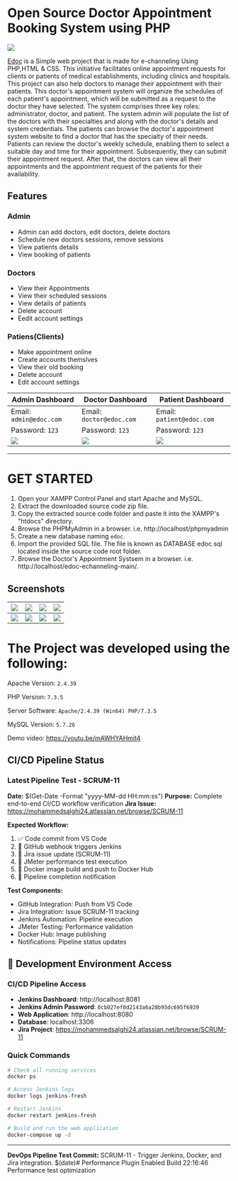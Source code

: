 # Open Source Doctor Appointment Booking System using PHP
![](https://github.com/hshnudr/edoc-echanneling/blob/main/Screenshots/Screenshot%20(1).png)

[Edoc](https://github.com/HashenUdara/edoc-doctor-appointment-system/) is a Simple web project that is made for e-channeling Using PHP,HTML & CSS.
This initiative facilitates online appointment requests for clients or patients of medical establishments, including clinics and hospitals. This project can also help doctors to manage their appointment with their patients. This doctor's appointment system will organize the schedules of each patient's appointment, which will be submitted as a request to the doctor they have selected. The system comprises three key roles: administrator, doctor, and patient. The system admin will populate the list of the doctors with their specialties and along with the doctor's details and system credentials. The patients can browse the doctor's appointment system website to find a doctor that has the specialty of their needs. Patients can review the doctor's weekly schedule, enabling them to select a suitable day and time for their appointment. Subsequently, they can submit their appointment request. After that, the doctors can view all their appointments and the appointment request of the patients for their availability.

<!-- DevOps Pipeline Test - $(Get-Date -Format "yyyy-MM-dd HH:mm:ss") -->

## Features

### Admin
  
- Admin can add doctors, edit doctors, delete doctors    
- Schedule new doctors sessions, remove sessions   
- View patients details    
- View booking of patients    
    
    
 
 
### Doctors

- View their Appointments
- View their scheduled sessions
- View details of patients
- Delete account    
- Eedit account settings
    

    
### Patiens(Clients)
  
  - Make appointment online
  - Create accounts themslves
  - View their old booking
  - Delete account
  - Edit account settings    

    
| Admin Dashboard | Doctor Dashboard | Patient Dashboard |
| -------| -------| -------|
| Email: `admin@edoc.com` | Email: `doctor@edoc.com` |   Email: `patient@edoc.com` | 
| Password: `123` |  Password: `123` |  Password: `123` |
| ![](https://github.com/hshnudr/edoc-echanneling/blob/main/Screenshots/Screenshot%20(3).png)| ![](https://github.com/hshnudr/edoc-echanneling/blob/main/Screenshots/Screenshot%20(9).png) |    ![](https://github.com/hshnudr/edoc-echanneling/blob/main/Screenshots/Screenshot%20(6).png)  |

 
  
-----------------------------------------------


# GET STARTED

1. Open your XAMPP Control Panel and start Apache and MySQL.
2. Extract the downloaded source code zip file.
3. Copy the extracted source code folder and paste it into the XAMPP's "htdocs" directory.
4. Browse the PHPMyAdmin in a browser. i.e. http://localhost/phpmyadmin
5. Create a new database naming `edoc`.
6. Import the provided SQL file. The file is known as DATABASE edoc.sql located inside the source code root folder.
7. Browse the Doctor's Appointment Systsem in a browser. i.e. http://localhost/edoc-echanneling-main/.


## Screenshots

| ![](https://github.com/hshnudr/edoc-echanneling/blob/main/Screenshots/Screenshot%20(1).png) | ![](https://github.com/hshnudr/edoc-echanneling/blob/main/Screenshots/Screenshot%20(2).png)| ![](https://github.com/hshnudr/edoc-echanneling/blob/main/Screenshots/Screenshot%20(3).png)| ![](https://github.com/hshnudr/edoc-echanneling/blob/main/Screenshots/Screenshot%20(4).png)|
|--------------| --------------|   --------------|  --------------|    
|  ![](https://github.com/hshnudr/edoc-echanneling/blob/main/Screenshots/Screenshot%20(5).png)| ![](https://github.com/hshnudr/edoc-echanneling/blob/main/Screenshots/Screenshot%20(6).png)| ![](https://github.com/hshnudr/edoc-echanneling/blob/main/Screenshots/Screenshot%20(7).png)| ![](https://github.com/hshnudr/edoc-echanneling/blob/main/Screenshots/Screenshot%20(8).png)|

# The Project was developed using the following:

Apache Version: 	`2.4.39`

PHP Version: 		`7.3.5`

Server Software: 	`Apache/2.4.39 (Win64) PHP/7.3.5`

MySQL Version: 		`5.7.26`

Demo video: https://youtu.be/mAWHYAHmit4



## CI/CD Pipeline Status

### Latest Pipeline Test - SCRUM-11
**Date:** $(Get-Date -Format "yyyy-MM-dd HH:mm:ss")
**Purpose:** Complete end-to-end CI/CD workflow verification
**Jira Issue:** https://mohammedsalghi24.atlassian.net/browse/SCRUM-11

**Expected Workflow:**
1. ✅ Code commit from VS Code
2. 🔄 GitHub webhook triggers Jenkins
3. 🔄 Jira issue update (SCRUM-11) 
4. 🔄 JMeter performance test execution
5. 🔄 Docker image build and push to Docker Hub
6. 🔄 Pipeline completion notification

**Test Components:**
- GitHub Integration: Push from VS Code
- Jira Integration: Issue SCRUM-11 tracking  
- Jenkins Automation: Pipeline execution
- JMeter Testing: Performance validation
- Docker Hub: Image publishing
- Notifications: Pipeline status updates

## 🚀 Development Environment Access

### CI/CD Pipeline Access
- **Jenkins Dashboard**: http://localhost:8081
- **Jenkins Admin Password**: `0cb027ef0d2143a6a28b95dc695f6939`
- **Web Application**: http://localhost:8080
- **Database**: localhost:3306
- **Jira Project**: https://mohammedsalghi24.atlassian.net/browse/SCRUM-11

### Quick Commands
```bash
# Check all running services
docker ps

# Access Jenkins logs
docker logs jenkins-fresh

# Restart Jenkins
docker restart jenkins-fresh

# Build and run the web application
docker-compose up -d
```

---

**DevOps Pipeline Test Commit:** SCRUM-11 - Trigger Jenkins, Docker, and Jira integration. $(date)#   P e r f o r m a n c e   P l u g i n   E n a b l e d  
 B u i l d   2 2 : 1 6 : 4 6  
 P e r f o r m a n c e   t e s t   o p t i m i z a t i o n  
 